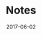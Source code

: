 ---
layout: notes

permalink: /notes/

title: "Notes"

date: 2017-06-02

modified: 2016-08-08

image:
  header: notes.jpg
---